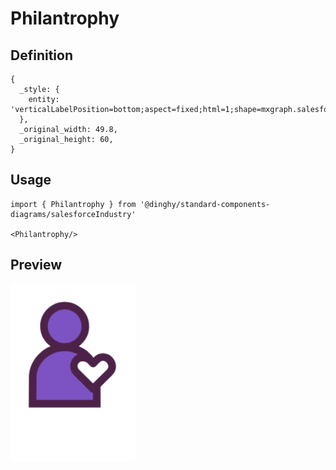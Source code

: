 # Philantrophy

## Definition

```
{
  _style: { 
    entity: 'verticalLabelPosition=bottom;aspect=fixed;html=1;shape=mxgraph.salesforce.philantrophy;',
  },
  _original_width: 49.8,
  _original_height: 60,
}
```

## Usage

```
import { Philantrophy } from '@dinghy/standard-components-diagrams/salesforceIndustry'

<Philantrophy/>
```

## Preview

<img src="./philantrophy.png" width="200"/>
